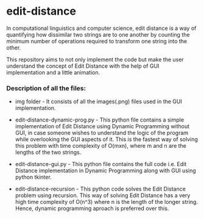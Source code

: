 # edit-distance

In computational linguistics and computer science, edit distance is a way of quantifying how dissimilar two strings are to one another by counting the minimum number of operations required to transform one string into the other.

This repository aims to not only implement the code but make the user understand the concept of Edit Distance with the help of GUI implementation and a little animation.

### Description of all the files:
* img folder - It consists of all the images(.png) files used in the GUI implementation.

* edit-distance-dynamic-prog.py - This python file contains a simple implementation of Edit Distance using Dynamic Programming without GUI, in case someone wishes to understand the logic of the program while overlooking the GUI aspects of it. This is the fastest way of solving this problem with time complexity of O(mxn), where m and n are the lengths of the two strings.

* edit-distance-gui.py - This python file contains the full code i.e. Edit Distance implementation in Dynamic Programming along with GUI using python tkinter.

* edit-distance-recursion - This python code solves the Edit Distance problem using recursion. This way of solving Edit Distance has a very high time complexity of O(n^3) where n is the length of the longer string. Hence, dynamic programming aproach is preferred over this.
